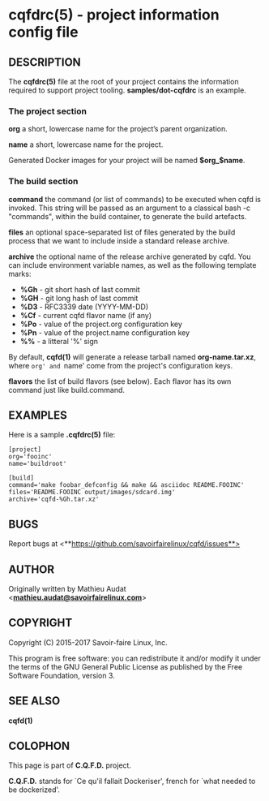 cqfdrc(5) - project information config file
===

## DESCRIPTION

The **cqfdrc(5)** file at the root of your project contains the information
required to support project tooling. __samples/dot-cqfdrc__ is an example.

### The project section

**org**
a short, lowercase name for the project’s parent organization.

**name**
a short, lowercase name for the project.

Generated Docker images for your project will be named __$org_$name__.

### The build section

**command**
the command (or list of commands) to be executed when cqfd is invoked. This
string will be passed as an argument to a classical bash -c "commands", within
the build container, to generate the build artefacts.

**files**
an optional space-separated list of files generated by the build process that we
want to include inside a standard release archive.

**archive**
the optional name of the release archive generated by cqfd. You can include
environment variable names, as well as the following template marks:
* **%Gh** - git short hash of last commit
* **%GH** - git long hash of last commit
* **%D3** - RFC3339 date (YYYY-MM-DD)
* **%Cf** - current cqfd flavor name (if any)
* **%Po** - value of the project.org configuration key
* **%Pn** - value of the project.name configuration key
* **%%** - a litteral '%' sign

By default, **cqfd(1)** will generate a release tarball named
__org-name.tar.xz__, where `org' and `name' come from the project's
configuration keys.

**flavors**
the list of build flavors (see below). Each flavor has its own command just like build.command.

## EXAMPLES

Here is a sample **.cqfdrc(5)** file:

```
[project]
org='fooinc'
name='buildroot'

[build]
command='make foobar_defconfig && make && asciidoc README.FOOINC'
files='README.FOOINC output/images/sdcard.img'
archive='cqfd-%Gh.tar.xz'
```

## BUGS

Report bugs at <**https://github.com/savoirfairelinux/cqfd/issues**>

## AUTHOR

Originally written by Mathieu Audat <**mathieu.audat@savoirfairelinux.com**>

## COPYRIGHT

Copyright (C) 2015-2017 Savoir-faire Linux, Inc.

This program is free software: you can redistribute it and/or modify
it under the terms of the GNU General Public License as published by
the Free Software Foundation, version 3.

## SEE ALSO

**cqfd(1)**

## COLOPHON

This page is part of **C.Q.F.D.** project.

**C.Q.F.D.** stands for \`Ce qu'il fallait Dockeriser', french for \`what needed
to be dockerized'.
